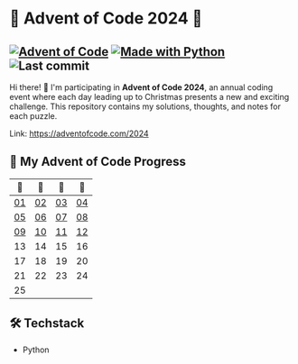 # 🎄 Advent of Code 2024 🎄

[![Advent of Code](https://img.shields.io/badge/Advent%20of%20Code-ffff66?logo=adventofcode&logoColor=000)](<https://adventofcode.com/> "Advent of Code homepage")
[![Made with Python](https://img.shields.io/badge/Python->=3.13-blue?logo=python&logoColor=yellow)](<https://python.org> "Python homepage")
![Last commit](https://img.shields.io/github/last-commit/messeb/advent-of-code-2024 "Last commit")
---

Hi there! 👋 I'm participating in **Advent of Code 2024**, an annual coding event where each day leading up to Christmas presents a new and exciting challenge. This repository contains my solutions, thoughts, and notes for each puzzle.

Link: https://adventofcode.com/2024


## 📅 My Advent of Code Progress

| 🎅        | 🎄        | 🎁        | 🦌        |
| --------- | --------- | --------- | --------- |
| [01](01/) | [02](02/) | [03](03/) | [04](04/) |
| [05](05/) | [06](06/) | [07](07/) | [08](08/) |
| [09](09/) | [10](10/) | [11](11/) | [12](12/) |
| 13        | 14        | 15        | 16        |
| 17        | 18        | 19        | 20        |
| 21        | 22        | 23        | 24        |
| 25        |           |           |           |

## 🛠️ Techstack 
- Python
